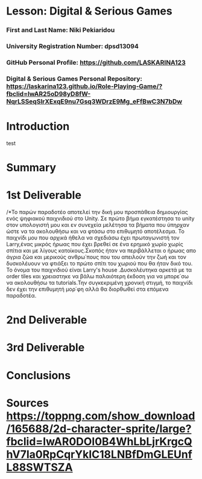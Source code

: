 # Lesson: Digital & Serious Games

### First and Last Name: Niki Pekiaridou
### University Registration Number: dpsd13094
### GitHub Personal Profile: https://github.com/LASKARINA123
### Digital & Serious Games Personal Repository: https://laskarina123.github.io/Role-Playing-Game/?fbclid=IwAR25oD98yD8fW-NqrLSSeqSlrXExqE9nu7Gsq3WDrzE9Mg_eFfBwC3N7bDw

# Introduction

test

# Summary


# 1st Deliverable
/*Το παρών παραδοτέο αποτελεί την δική μου προσπάθεια δημιουργίας ενός ψηφιακού παιχνιδιού στο Unity. Σε πρώτο βήμα  εγκατέστησα το unity στον υπολογιστή μου και εν συνεχεία μελέτησα τα βήματα που ύπηρχαν ώστε να τα ακολουθήσω και να φτάσω στο επιθυμητό αποτέλεσμα. Το παιχνίδι μου που αρχικά  ήθελα να σχεδιάσω έχει πρωταγωνιστή τον Larry,ένας μικρός ήρωας που έχει βρεθεί σε ένα ερημικό χωρίο χωρίς σπίτια και με λίγους κατοίκους.Σκοπός ήταν να περιβάλλεται ο ήρωας απο άγρια ζώα και μερικούς ανθρω΄πους που του απειλούν την ζωή και τον δυσκολέυουν να φτιάξει το πρώτο σπίτι του χωριού που θα ήταν δικό του. Το όνομα του παιχνιδιού είναι Larry's house .Δυσκολέυτηκα αρκετά με τα order tiles και χρειαστηκε να βάλω παλαιότερη έκδοση για να μπορε΄σω να ακολουθήσω τα tutorials.Την συγκεκριμένη χρονική στιγμή, το παιχνίδι δεν έχει την επιθυμητή μορ΄φη αλλά θα διορθωθεί στα επόμενα παραδοτέα. 


# 2nd Deliverable


# 3rd Deliverable 


# Conclusions


# Sources https://toppng.com/show_download/165688/2d-character-sprite/large?fbclid=IwAR0DOI0B4WhLbLjrKrgcQhV7Ia0RpCqrYkIC18LNBfDmGLEUnfL88SWTSZA


